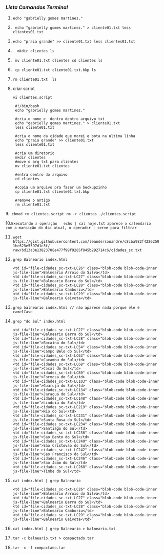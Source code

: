 ### *Lista Comandos Terminal*

1. `echo "gabrielly gomes martinez."`

2. ` echo "gabrielly gomes martinez." > cliente01.txt
less clientes01.txt`

3. `echo "praia grande" >> cliente01.txt
less clientes01.txt` 
4. `  mkdir clientes
ls`

5. ` mv cliente01.txt clientes
cd clientes
ls`

6. ` cp cliente01.txt cliente01.txt.bkp
ls`

7. `rm cliente01.txt 
ls` 

8.  criar script 

        vi clientes.script

         #!/bin/bash
         echo "gabrielly gomes martinez."

         #cria o nome e  dentro dentro arquivo txt
         echo "gabrielly gomes martinez." > cliente01.txt
         less cliente01.txt

         #cria o nome da cidade que morei e bota na ultima linha
         echo "praia grande" >> cliente01.txt
         less cliente01.txt

         #cria um diretorio
         mkdir clientes
         #move o arq txt para clientes
         mv cliente01.txt clientes

         #entra dentro do arquivo
         cd clientes

         #copia um arquivo pra fazer um beckupzinho
         cp cliente01.txt cliente01.txt.bkp

         #remove o antigo
         rm cliente01.txt

9.` chmod +x clientes.script
rm -r clientes
./clientes.script`

10.`Executando a operação 	echo | cal hoje.txt
  aparece o calendario com a marcação do dia atual, o operador | serve para filtrar`

11. `wget https://gist.githubusercontent.com/leandersonandre/c8cba982f42262591be628e5397d1c3f/
raw/bd13a3e13823708e477f99f9285f845b292714c6/cidades_sc.txt`

12. `grep Balneario index.html`

        <td id="file-cidades_sc-txt-LC26" class="blob-code blob-code-inner js-file-line">Balneario Arroio do Silva</td>
        <td id="file-cidades_sc-txt-LC27" class="blob-code blob-code-inner js-file-line">Balneario Barra do Sul</td>
        <td id="file-cidades_sc-txt-LC28" class="blob-code blob-code-inner js-file-line">Balneario Camboriu</td>
        <td id="file-cidades_sc-txt-LC29" class="blob-code blob-code-inner js-file-line">Balneario Gaivota</td>

13. `grep balneario index.html // não aparece nada porque ele é camelCase`

14. `grep "do Sul" index.html`

        <td id="file-cidades_sc-txt-LC27" class="blob-code blob-code-inner js-file-line">Balneario Barra do Sul</td>
        <td id="file-cidades_sc-txt-LC38" class="blob-code blob-code-inner js-file-line">Bocaina do Sul</td>
        <td id="file-cidades_sc-txt-LC54" class="blob-code blob-code-inner js-file-line">Campo Belo do Sul</td>
        <td id="file-cidades_sc-txt-LC63" class="blob-code blob-code-inner js-file-line">Caxambu do Sul</td>
        <td id="file-cidades_sc-txt-LC68" class="blob-code blob-code-inner js-file-line">Cocal do Sul</td>
        <td id="file-cidades_sc-txt-LC89" class="blob-code blob-code-inner js-file-line">Formosa do Sul</td>
        <td id="file-cidades_sc-txt-LC103" class="blob-code blob-code-inner js-file-line">Guaruja do Sul</td>
        <td id="file-cidades_sc-txt-LC134" class="blob-code blob-code-inner js-file-line">Jaragua do Sul</td>
        <td id="file-cidades_sc-txt-LC148" class="blob-code blob-code-inner js-file-line">Lindoia do Sul</td>
        <td id="file-cidades_sc-txt-LC219" class="blob-code blob-code-inner js-file-line">Rio do Sul</td>
        <td id="file-cidades_sc-txt-LC231" class="blob-code blob-code-inner js-file-line">Santa Rosa do Sul</td>
        <td id="file-cidades_sc-txt-LC234" class="blob-code blob-code-inner js-file-line">Santiago do Sul</td>
        <td id="file-cidades_sc-txt-LC236" class="blob-code blob-code-inner js-file-line">Sao Bento do Sul</td>
        <td id="file-cidades_sc-txt-LC240" class="blob-code blob-code-inner js-file-line">Sao Cristovao do Sul</td>
        <td id="file-cidades_sc-txt-LC242" class="blob-code blob-code-inner js-file-line">Sao Francisco do Sul</td>
        <td id="file-cidades_sc-txt-LC246" class="blob-code blob-code-inner js-file-line">Sao Joao do Sul</td>
        <td id="file-cidades_sc-txt-LC268" class="blob-code blob-code-inner js-file-line">Timbe do Sul</td>
        
15. `cat index.html | grep Balneario`

        <td id="file-cidades_sc-txt-LC26" class="blob-code blob-code-inner js-file-line">Balneario Arroio do Silva</td>
        <td id="file-cidades_sc-txt-LC27" class="blob-code blob-code-inner js-file-line">Balneario Barra do Sul</td>
        <td id="file-cidades_sc-txt-LC28" class="blob-code blob-code-inner js-file-line">Balneario Camboriu</td>
        <td id="file-cidades_sc-txt-LC29" class="blob-code blob-code-inner js-file-line">Balneario Gaivota</td>`
        
16. `cat index.html | grep Balneario > balneario.txt`

17. `tar -c balneario.txt > compactado.tar`

18. `tar -x -f compactado.tar`

